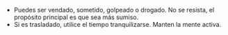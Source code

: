 [Title]: # (Traslado)
[Difficulty]: # (Avanzado)
[Order]: # (2)

*   Puedes ser vendado, sometido, golpeado o drogado. No se resista, el propósito principal es que sea más sumiso.
*   Si es trasladado, utilice el tiempo tranquilizarse. Manten la mente activa.
